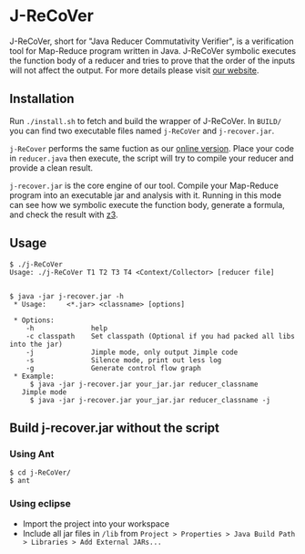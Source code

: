 # J-ReCoVer   
J-ReCoVer, short for "Java Reducer Commutativity Verifier", is a verification tool for Map-Reduce program written in Java.
J-ReCoVer symbolic executes the function body of a reducer and tries to prove that the order of the inputs will not
affect the output.
For more details please visit [our website](http://jrecover.iis.sinica.edu.tw/).

## Installation

Run ```./install.sh``` to fetch and build the wrapper of J-ReCoVer. In ```BUILD/``` you can find two executable files named
```j-ReCoVer``` and ```j-recover.jar```. 

```j-ReCover``` performs the same fuction as our [online version](http://jrecover.iis.sinica.edu.tw/editor/1).
Place your code in ```reducer.java``` then execute, the script will try to compile your reducer and provide a clean result.

```j-recover.jar``` is the core engine of our tool. Compile your Map-Reduce program into an executable jar and analysis
with it. Running in this mode can see how we symbolic execute the function body, generate a formula, and check the result with [z3](https://github.com/Z3Prover/z3).


## Usage
```
$ ./j-ReCoVer
Usage: ./j-ReCoVer T1 T2 T3 T4 <Context/Collector> [reducer file]


$ java -jar j-recover.jar -h
 * Usage:     <*.jar> <classname> [options] 

 * Options:
    -h              help
    -c classpath    Set classpath (Optional if you had packed all libs into the jar)
    -j              Jimple mode, only output Jimple code
    -s              Silence mode, print out less log
    -g              Generate control flow graph
 * Example:
     $ java -jar j-recover.jar your_jar.jar reducer_classname
   Jimple mode 
     $ java -jar j-recover.jar your_jar.jar reducer_classname -j
```


## Build j-recover.jar without the script
### Using Ant
```
$ cd j-ReCoVer/
$ ant
```
### Using eclipse
* Import the project into your workspace
* Include all jar files in `/lib` from `Project > Properties > Java Build Path > Libraries > Add External JARs...`
